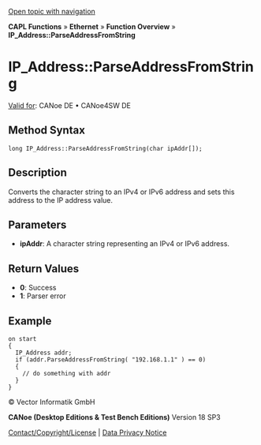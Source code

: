 [Open topic with navigation](../../../../../CANoeDEFamily.htm#Topics/CAPLFunctions/IP/Methods/CAPLfunctionParseAddressFromString.md)

**CAPL Functions** » **Ethernet** » **Function Overview** » **IP_Address::ParseAddressFromString**

# IP_Address::ParseAddressFromString

[Valid for](../../../Shared/FeatureAvailability.md):  CANoe DE • CANoe4SW DE

## Method Syntax

```plaintext
long IP_Address::ParseAddressFromString(char ipAddr[]);
```

## Description

Converts the character string to an IPv4 or IPv6 address and sets this address to the IP address value.

## Parameters

- **ipAddr**: A character string representing an IPv4 or IPv6 address.

## Return Values

- **0**: Success
- **1**: Parser error

## Example

```plaintext
on start
{
  IP_Address addr;
  if (addr.ParseAddressFromString( "192.168.1.1" ) == 0)
  {
    // do something with addr
  }
}
```

© Vector Informatik GmbH

**CANoe (Desktop Editions & Test Bench Editions)** Version 18 SP3

[Contact/Copyright/License](../../../Shared/ContactCopyrightLicense.md) | [Data Privacy Notice](https://www.vector.com/int/en/company/get-info/privacy-policy/)